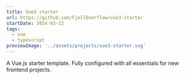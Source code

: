 ```yaml
---
title: Vue3 starter
url: https://github.com/FjellOverflow/vue3-starter
startDate: 2024-03-12
tags:
  - vue
  - typescript
previewImage: '../assets/projects/vue3-starter.svg'
---
```


A Vue.js starter template. Fully configured with all essentials for new frontend projects.
